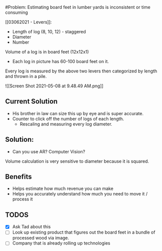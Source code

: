 #Problem: Estimating board feet in lumber yards is inconsistent or time consuming

[[03062021 - Levers]]:

- Length of log (8, 10, 12) - staggered
- Diameter 
- Number

Volume of a log is in board feet (12x12x1)
- Each log in picture has 60-100 board feet on it.

Every log is measured by the above two levers then categorized by length and thrown in a pile. 

![[Screen Shot 2021-05-08 at 9.48.49 AM.png]]

## Current Solution
- His brother in law can size this up by eye and is super accurate. 
- Counter to click off the number of logs of each length.
	- Rescaling and measuring every log diameter.


## Solution: 

- Can you use AR? Computer Vision?

Volume calculation is very sensitive to diameter because it is squared. 

## Benefits
- Helps estimate how much revenue you can make
- Helps you accurately understand how much you need to move it / process it

## TODOS
- [x] Ask Tad about this
- [ ] Look up existing product that figures out the board feet in a bundle of processed wood via image. 
- [ ] Company that is already rolling up technologies